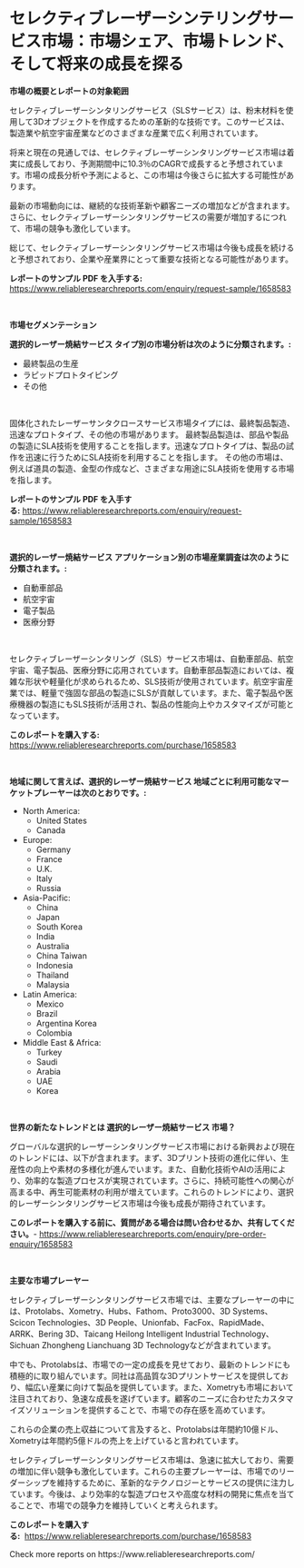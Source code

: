 <p><h1>セレクティブレーザーシンテリングサービス市場：市場シェア、市場トレンド、そして将来の成長を探る</h1></p><p><strong>市場の概要とレポートの対象範囲</strong></p>
<p><p>セレクティブレーザーシンタリングサービス（SLSサービス）は、粉末材料を使用して3Dオブジェクトを作成するための革新的な技術です。このサービスは、製造業や航空宇宙産業などのさまざまな産業で広く利用されています。</p><p>将来と現在の見通しでは、セレクティブレーザーシンタリングサービス市場は着実に成長しており、予測期間中に10.3％のCAGRで成長すると予想されています。市場の成長分析や予測によると、この市場は今後さらに拡大する可能性があります。</p><p>最新の市場動向には、継続的な技術革新や顧客ニーズの増加などが含まれます。さらに、セレクティブレーザーシンタリングサービスの需要が増加するにつれて、市場の競争も激化しています。</p><p>総じて、セレクティブレーザーシンタリングサービス市場は今後も成長を続けると予想されており、企業や産業界にとって重要な技術となる可能性があります。</p></p>
<p><strong>レポートのサンプル PDF を入手する:</strong> <a href="https://www.reliableresearchreports.com/enquiry/request-sample/1658583">https://www.reliableresearchreports.com/enquiry/request-sample/1658583</a></p>
<p>&nbsp;</p>
<p><strong>市場セグメンテーション</strong></p>
<p><strong>選択的レーザー焼結サービス タイプ別の市場分析は次のように分類されます。:</strong></p>
<p><ul><li>最終製品の生産</li><li>ラピッドプロトタイピング</li><li>その他</li></ul></p>
<p>&nbsp;</p>
<p><p>固体化されたレーザーサンタクロースサービス市場タイプには、最終製品製造、迅速なプロトタイプ、その他の市場があります。 最終製品製造は、部品や製品の製造にSLA技術を使用することを指します。迅速なプロトタイプは、製品の試作を迅速に行うためにSLA技術を利用することを指します。 その他の市場は、例えば道具の製造、金型の作成など、さまざまな用途にSLA技術を使用する市場を指します。</p></p>
<p><strong>レポートのサンプル PDF を入手する:</strong>&nbsp;<a href="https://www.reliableresearchreports.com/enquiry/request-sample/1658583">https://www.reliableresearchreports.com/enquiry/request-sample/1658583</a></p>
<p>&nbsp;</p>
<p><strong> 選択的レーザー焼結サービス アプリケーション別の市場産業調査は次のように分類されます。:</strong></p>
<p><ul><li>自動車部品</li><li>航空宇宙</li><li>電子製品</li><li>医療分野</li></ul></p>
<p>&nbsp;</p>
<p><p>セレクティブレーザーシンタリング（SLS）サービス市場は、自動車部品、航空宇宙、電子製品、医療分野に応用されています。自動車部品製造においては、複雑な形状や軽量化が求められるため、SLS技術が使用されています。航空宇宙産業では、軽量で強固な部品の製造にSLSが貢献しています。また、電子製品や医療機器の製造にもSLS技術が活用され、製品の性能向上やカスタマイズが可能となっています。</p></p>
<p><strong>このレポートを購入する:</strong>&nbsp; <a href="https://www.reliableresearchreports.com/purchase/1658583">https://www.reliableresearchreports.com/purchase/1658583</a></p>
<p>&nbsp;</p>
<p><strong>地域に関して言えば、選択的レーザー焼結サービス 地域ごとに利用可能なマーケットプレーヤーは次のとおりです。:</strong></p>
<p><ul>
    <li>
        North America:
        <ul>
            <li>United States</li>
            <li>Canada</li>
        </ul>
    </li>
    <li>
        Europe:
        <ul>
            <li>Germany</li>
            <li>France</li>
            <li>U.K.</li>
            <li>Italy</li>
            <li>Russia</li>
        </ul>
    </li>
    <li>
        Asia-Pacific:
        <ul>
            <li>China</li>
            <li>Japan</li>
            <li>South Korea</li>
            <li>India</li>
            <li>Australia</li>
            <li>China Taiwan</li>
            <li>Indonesia</li>
            <li>Thailand</li>
            <li>Malaysia</li>
        </ul>
    </li>
    <li>
        Latin America:
        <ul>
            <li>Mexico</li>
            <li>Brazil</li>
            <li>Argentina Korea</li>
            <li>Colombia</li>
        </ul>
    </li>
    <li>
        Middle East & Africa:
        <ul>
            <li>Turkey</li>
            <li>Saudi</li>
            <li>Arabia</li>
            <li>UAE</li>
            <li>Korea</li>
        </ul>
    </li>
    </ul></p>
<p>&nbsp;</p>
<p><strong>世界の新たなトレンドとは 選択的レーザー焼結サービス 市場？</strong></p>
<p><p>グローバルな選択的レーザーシンタリングサービス市場における新興および現在のトレンドには、以下が含まれます。まず、3Dプリント技術の進化に伴い、生産性の向上や素材の多様化が進んでいます。また、自動化技術やAIの活用により、効率的な製造プロセスが実現されています。さらに、持続可能性への関心が高まる中、再生可能素材の利用が増えています。これらのトレンドにより、選択的レーザーシンタリングサービス市場は今後も成長が期待されています。</p></p>
<p><strong>このレポートを購入する前に、質問がある場合は問い合わせるか、共有してください。</strong>- <a href="https://www.reliableresearchreports.com/enquiry/pre-order-enquiry/1658583">https://www.reliableresearchreports.com/enquiry/pre-order-enquiry/1658583</a></p>
<p>&nbsp;</p>
<p><strong>主要な市場プレーヤー</strong></p>
<p><p>セレクティブレーザーシンタリングサービス市場では、主要なプレーヤーの中には、Protolabs、Xometry、Hubs、Fathom、Proto3000、3D Systems、Scicon Technologies、3D People、Unionfab、FacFox、RapidMade、ARRK、Bering 3D、Taicang Heilong Intelligent Industrial Technology、Sichuan Zhongheng Lianchuang 3D Technologyなどが含まれています。</p><p>中でも、Protolabsは、市場での一定の成長を見せており、最新のトレンドにも積極的に取り組んでいます。同社は高品質な3Dプリントサービスを提供しており、幅広い産業に向けて製品を提供しています。また、Xometryも市場において注目されており、急速な成長を遂げています。顧客のニーズに合わせたカスタマイズソリューションを提供することで、市場での存在感を高めています。</p><p>これらの企業の売上収益について言及すると、Protolabsは年間約10億ドル、Xometryは年間約5億ドルの売上を上げていると言われています。</p><p>セレクティブレーザーシンタリングサービス市場は、急速に拡大しており、需要の増加に伴い競争も激化しています。これらの主要プレーヤーは、市場でのリーダーシップを維持するために、革新的なテクノロジーとサービスの提供に注力しています。今後は、より効率的な製造プロセスや高度な材料の開発に焦点を当てることで、市場での競争力を維持していくと考えられます。</p></p>
<p><strong>このレポートを購入する:</strong>&nbsp;&nbsp;<a href="https://www.reliableresearchreports.com/purchase/1658583">https://www.reliableresearchreports.com/purchase/1658583</a></p>
<p>Check more reports on https://www.reliableresearchreports.com/</p>